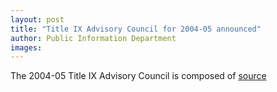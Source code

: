 ```yaml
---
layout: post
title: "Title IX Advisory Council for 2004-05 announced"
author: Public Information Department
images:
---
```


The 2004-05 Title IX Advisory Council is composed of
[source](http://www1.ucsc.edu/currents/04-05/02-21/brief-title9.asp "Permalink to brief-title9")
